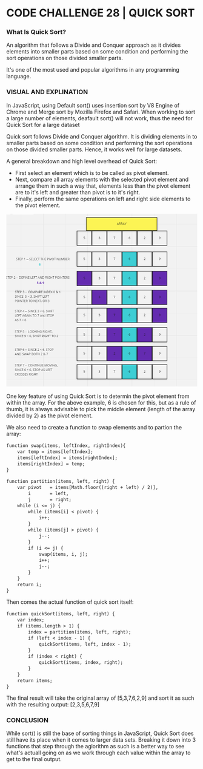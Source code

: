 # CODE CHALLENGE 28 | QUICK SORT

### What Is Quick Sort?
An algorithm that follows a Divide and Conquer approach as it divides elements into smaller parts based on some condition and performing the sort operations on those divided smaller parts.

It's one of the most used and popular algorithms in any programming language. 

### VISUAL AND EXPLINATION

In JavaScript, using Default sort() uses insertion sort by V8 Engine of Chrome and Merge sort by Mozilla Firefox and Safari. When working to sort a large number of elements, deafault sort() will not work, thus the need for Quick Sort for a large dataset

Quick sort follows Divide and Conquer algorithm. It is dividing elements in to smaller parts based on some condition and performing the sort operations on those divided smaller parts. Hence, it works well for large datasets.

A general breakdown and high level overhead of Quick Sort:
- First select an element which is to be called as pivot element.
- Next, compare all array elements with the selected pivot element and arrange them in such a way that, elements less than the pivot element are to it's left and greater than pivot is to it's right.
- Finally, perform the same operations on left and right side elements to the pivot element.

![visual1](visual1.PNG)

One key feature of using Quick Sort is to determin the pivot element from within the array. For the above example, 6 is chosen for this, but as a rule of thumb, it is always advisable to pick the middle element (length of the array divided by 2) as the pivot element.

We also need to create a function to swap elements and to partion the array:

```
function swap(items, leftIndex, rightIndex){
    var temp = items[leftIndex];
    items[leftIndex] = items[rightIndex];
    items[rightIndex] = temp;
}
```

``` 
function partition(items, left, right) {
    var pivot   = items[Math.floor((right + left) / 2)],
        i       = left,
        j       = right;
    while (i <= j) {
        while (items[i] < pivot) {
            i++;
        }
        while (items[j] > pivot) {
            j--;
        }
        if (i <= j) {
            swap(items, i, j);
            i++;
            j--;
        }
    }
    return i;
}
```

Then comes the actual function of quick sort itself:

```
function quickSort(items, left, right) {
    var index;
    if (items.length > 1) {
        index = partition(items, left, right);
        if (left < index - 1) {
            quickSort(items, left, index - 1);
        }
        if (index < right) {
            quickSort(items, index, right);
        }
    }
    return items;
}
```

The final result will take the original array of [5,3,7,6,2,9] and sort it as such with the resulting output: [2,3,5,6,7,9]

### CONCLUSION

While sort() is still the base of sorting things in JavaScript, Quick Sort does still have its place when it comes to larger data sets. Breaking it down into 3 functions that step through the aglorithm as such is a better way to see what's actuall going on as we work through each value within the array to get to the final output. 

